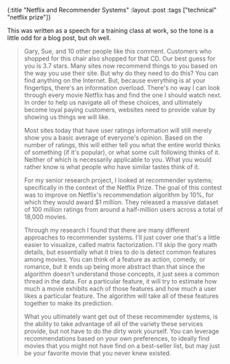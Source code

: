 {:title "Netflix and Recommender Systems"
 :layout :post
 :tags ["technical" "netflix prize"]}

This was written as a speech for a training class at work, so the tone is a little odd for a blog post, but oh well.

> Gary, Sue, and 10 other people like this comment. Customers who shopped for this chair also shopped for that CD. Our best guess for you is 3.7 stars. Many sites now recommend things to you based on the way you use their site. But why do they need to do this?  You can find anything on the Internet. But, because everything is at your fingertips, there's an information overload. There's no way I can look through every movie Netflix has and find the one I should watch next. In order to help us navigate all of these choices, and ultimately become loyal paying customers, websites need to provide value by showing us things we will like.
>
> Most sites today that have user ratings information will still merely show you a basic average of everyone's opinion. Based on the number of ratings, this will either tell you what the entire world thinks of something (if it's popular), or what some cult following thinks of it. Neither of which is necessarily applicable to you. What you would rather know is what people who have similar tastes think of it.
>
> For my senior research project, I looked at recommender systems; specifically in the context of the Netflix Prize. The goal of this contest was to improve on Netflix's recommendation algorithm by 10%, for which they would award $1 million. They released a massive dataset of 100 million ratings from around a half-million users across a total of 18,000 movies.
>
> Through my research I found that there are many different approaches to recommender systems. I'll just cover one that's a little easier to visualize, called matrix factorization. I'll skip the gory math details, but essentially what it tries to do is detect common features among movies. You can think of a feature as action, comedy, or romance, but it ends up being more abstract than that since the algorithm doesn't understand those concepts, it just sees a common thread in the data. For a particular feature, it will try to estimate how much a movie exhibits each of those features and how much a user likes a particular feature. The algorithm will take all of these features together to make its prediction.
>
> What you ultimately want get out of these recommender systems, is the ability to take advantage of all of the variety these services provide, but not have to do the dirty work yourself. You can leverage recommendations based on your own preferences, to ideally find movies that you might not have find on a best-seller list, but may just be your favorite movie that you never knew existed.

